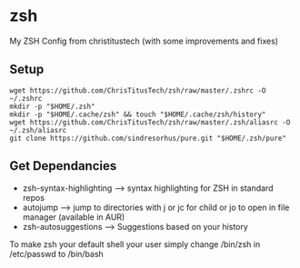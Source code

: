 # zsh
My ZSH Config from christitustech (with some improvements and fixes)

## Setup
```
wget https://github.com/ChrisTitusTech/zsh/raw/master/.zshrc -O ~/.zshrc
mkdir -p "$HOME/.zsh"
mkdir -p "$HOME/.cache/zsh" && touch "$HOME/.cache/zsh/history"
wget https://github.com/ChrisTitusTech/zsh/raw/master/.zsh/aliasrc -O ~/.zsh/aliasrc
git clone https://github.com/sindresorhus/pure.git "$HOME/.zsh/pure"
```
## Get Dependancies 
  - zsh-syntax-highlighting --> syntax highlighting for ZSH in standard repos
  - autojump --> jump to directories with j or jc for child or jo to open in file manager (available in AUR)
  - zsh-autosuggestions --> Suggestions based on your history
  
To make zsh your default shell your user simply change /bin/zsh in /etc/passwd to /bin/bash
  

